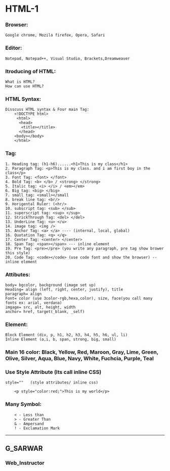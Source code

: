 # HTML-1
### Browser:
	Google chrome, Mozila firefox, Opera, Safari
	
### Editor:

	Notepad, Notepad++, Visual Studio, Brackets,Dreamweaver

### Itroducing of HTML:
	What is HTML?
	How can use HTML?

### HTML Syntax:
	Disscuss HTML syntax & Four main Tag:
		<!DOCTYPE html>
		 <html>
		  <head>
	 	   <title></title>
		  </head>
		<body></body>
		</html>

### Tag:
	1. Heading tag: (h1-h6)......<h1>This is my class</h1>
	2. Paragraph Tag: <p>This is my class. and i am first boy in the class</p>
	3. Font Tag: <font> </font>
	4. Bold Tag: <b> </b> / <strong> </strong>
	5. Italic tag: <i> </i> / <em></em>
	6. Big tag: <big> </big>
	7. small tag: <small></small
	8. break line tag: <br/>
	9. Horigental Ruler: (<hr/>
	10. subscript tag: <sub> </sub>
	11. superscript tag: <sup> </sup>
	12. StrickThrough Tag: <del> </del>
	13. UnderLine Tag: <u> </u>
	14. image tag: <img />
	15. Anchor Tag: <a> </a> ---- (internal, local, global)
	16. Quotation Tag: <q> </q>
	17. Center Tag: <center> </center>
	18. Span Tag: <span></span> --- inline element
	19. Pre Tag: <pre></pre> (you write any paragraph, pre tag show brower this style)
	20. Code Tag: <code></code> (use code font and show the browser) -- inline element


### Attibutes:
	body= bgcolor, background (image set up)
	Heading= align (left, right, center, justify), title
	paragraph= align
	Font= color (use 3color-rgb,hexa,color), size, face(you call many fonts ex: arial, verdana)
	imgage= src, alt, height, width
	anchor= href, target(_blank, _self)


### Element:
	Block Element (div, p, h1, h2, h3, h4, h5, h6, ul, li)
	Inline Element (a,i, b, span, strong, big, small)

### Main 16 color: Black, Yellow, Red, Maroon, Gray, Lime, Green, Olive, Silver, Aqua, Blue, Navy, 		  						White, Fuchcia, Purple, Teal

### Use Style Attribute (Its call inline CSS)  
	style=""   (style attributes/ inline css)
		
		<p style="color:red;">This is my world</p>
### Many Symbol: 
		< - Less than 
		> - Greater Than 
		& - Ampersand
		! - Exclamation Mark



***
## G_SARWAR
### Web_Instructor
	

